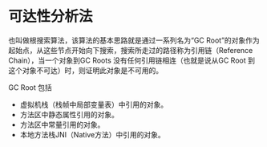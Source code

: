 可达性分析法
============

也叫做根搜索算法，该算法的基本思路就是通过一系列名为“GC Root”的对象作为起始点，从这些节点开始向下搜索，搜索所走过的路径称为引用链（Reference Chain），当一个对象到GC Roots 没有任何引用链相连（也就是说从GC Root 到这个对象不可达）时，则证明此对象是不可用的。

GC Root 包括

-	虚拟机栈（栈帧中局部变量表）中引用的对象。
-	方法区中静态属性引用的对象。
-	方法区中常量引用的对象。
-	本地方法栈JNI（Native方法）中引用的对象。
